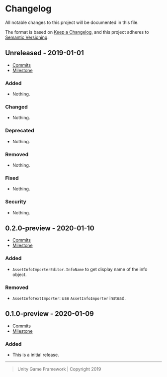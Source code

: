 # Changelog
All notable changes to this project will be documented in this file.

The format is based on [Keep a Changelog](https://keepachangelog.com/en/1.0.0/),
and this project adheres to [Semantic Versioning](https://semver.org/spec/v2.0.0.html).

## Unreleased - 2019-01-01
- [Commits](https://github.com/unity-game-framework/ugf-assetpipeline/compare/0.0.0...0.0.0)
- [Milestone](https://github.com/unity-game-framework/ugf-assetpipeline/milestone/0?closed=1)

### Added
- Nothing.

### Changed
- Nothing.

### Deprecated
- Nothing.

### Removed
- Nothing.

### Fixed
- Nothing.

### Security
- Nothing.

## 0.2.0-preview - 2020-01-10
- [Commits](https://github.com/unity-game-framework/ugf-assetpipeline/compare/0.1.0-preview...0.2.0-preview)
- [Milestone](https://github.com/unity-game-framework/ugf-assetpipeline/milestone/2?closed=1)

### Added
- `AssetInfoImporterEditor.InfoName` to get display name of the info object.

### Removed
- `AssetInfoTextImporter`: use `AssetInfoImporter` instead.

## 0.1.0-preview - 2020-01-09
- [Commits](https://github.com/unity-game-framework/ugf-assetpipeline/compare/d54ee29...0.1.0-preview)
- [Milestone](https://github.com/unity-game-framework/ugf-assetpipeline/milestone/1?closed=1)

### Added
- This is a initial release.

---
> Unity Game Framework | Copyright 2019
